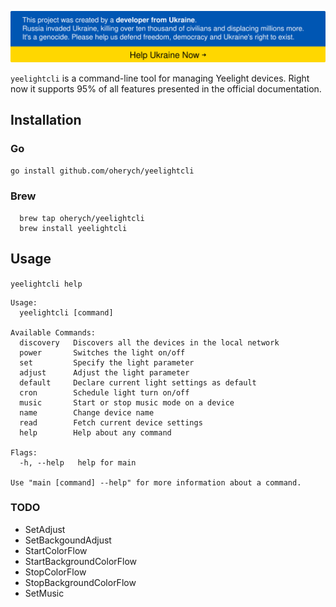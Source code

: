 [![Stand With Ukraine](https://raw.githubusercontent.com/vshymanskyy/StandWithUkraine/main/banner-direct-single.svg)](https://stand-with-ukraine.pp.ua)

`yeelightcli` is a command-line tool for managing Yeelight devices. 
Right now it supports 95% of all features presented in the official documentation.

## Installation

### Go
`go install github.com/oherych/yeelightcli`

### Brew
```shell
  brew tap oherych/yeelightcli
  brew install yeelightcli
```



## Usage
`yeelightcli help`

```
Usage:
  yeelightcli [command]

Available Commands:
  discovery   Discovers all the devices in the local network
  power       Switches the light on/off
  set         Specify the light parameter
  adjust      Adjust the light parameter
  default     Declare current light settings as default
  cron        Schedule light turn on/off
  music       Start or stop music mode on a device
  name        Change device name
  read        Fetch current device settings
  help        Help about any command
  
Flags:
  -h, --help   help for main

Use "main [command] --help" for more information about a command.

```

### TODO
- SetAdjust
- SetBackgoundAdjust
- StartColorFlow
- StartBackgroundColorFlow
- StopColorFlow
- StopBackgroundColorFlow
- SetMusic